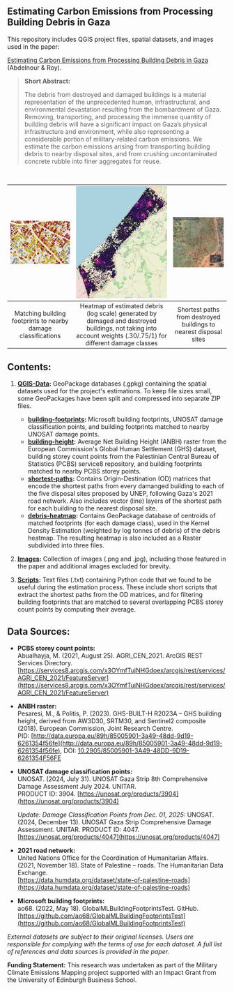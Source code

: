 ## Estimating Carbon Emissions from Processing Building Debris in Gaza

This repository includes QGIS project files, spatial datasets, and images used in the paper:

[Estimating Carbon Emissions from Processing Building Debris in Gaza](https://www.researchgate.net/publication/383876523_Estimating_Carbon_Emissions_from_Processing_Building_Debris_in_Gaza) 
 (Abdelnour & Roy).

> **Short Abstract:**
> 
> The debris from destroyed and damaged buildings is a material representation of the unprecedented human, infrastructural, and environmental devastation resulting from the bombardment of Gaza. Removing, transporting, and processing the immense quantity of building debris will have a significant impact on Gaza’s physical infrastructure and environment, while also representing a considerable portion of military-related carbon emissions. We estimate the carbon emissions arising from transporting building debris to nearby disposal sites, and from crushing uncontaminated concrete rubble into finer aggregates for reuse.

<br>

| <img src="https://github.com/NetworkGestalt/Gaza-Debris-Emissions/blob/main/Images/damage_class_matching.png" width="300"/> | <img src="https://github.com/NetworkGestalt/Gaza-Debris-Emissions/blob/main/Images/debris_heatmap_dec1.png" width="300"/> | <img src="https://github.com/NetworkGestalt/Gaza-Debris-Emissions/blob/main/Images/shortest_path_hybrid.jpg" width="300"/> |
|:----------------------------------------------------------------------------------------------------:|:----------------------------------------------------------------------------------------------------:|:--------------------------------------------------------------------------------------------------:|
| Matching building footprints to nearby damage classifications | Heatmap of estimated debris (log scale) generated by damaged and destroyed buildings, not taking into account weights (.30/.75/1) for different damage classes | Shortest paths from destroyed buildings to nearest disposal sites |

## Contents:

1. **[QGIS-Data](https://github.com/NetworkGestalt/Gaza-Debris-Carbon-Emissions/tree/main/QGIS-Data):** GeoPackage databases (.gpkg) containing the spatial datasets used for the project's estimations. To keep file sizes small, some GeoPackages have been split and compressed into separate ZIP files.
   - **[building-footprints](https://github.com/NetworkGestalt/Gaza-Debris-Carbon-Emissions/tree/main/QGIS-Data/building-footprints):** Microsoft building footprints, UNOSAT damage classification points, and building footprints matched to nearby UNOSAT damage points.
   - **[building-height](https://github.com/NetworkGestalt/Gaza-Debris-Carbon-Emissions/tree/main/QGIS-Data/building-height):** Average Net Building Height (ANBH) raster from the European Commission's Global Human Settlement (GHS) dataset, building storey count points from the Palestinian Central Bureau of Statistics (PCBS) service8 repository, and building footprints matched to nearby PCBS storey points.
   - **[shortest-paths](https://github.com/NetworkGestalt/Gaza-Debris-Carbon-Emissions/tree/main/QGIS-Data/shortest-paths):** Contains Origin-Destination (OD) matrices that encode the shortest paths from every damanged building to each of the five disposal sites proposed by UNEP, following Gaza's 2021 road network. Also includes vector (line) layers of the shortest path for each building to the nearest disposal site.
   - **[debris-heatmap](https://github.com/NetworkGestalt/Gaza-Debris-Carbon-Emissions/blob/main/QGIS-Data/debris-heatmap):** Contains GeoPackage database of centroids of matched footprints (for each damage class), used in the Kernel Density Estimation (weighted by log tonnes of debris) of the debris heatmap. The resulting heatmap is also included as a Raster subdivided into three files. 
   
2. **[Images](https://github.com/NetworkGestalt/Gaza-Debris-Carbon-Emissions/tree/main/Images):** Collection of images (.png and .jpg), including those featured in the paper and additional images excluded for brevity.
   
3. **[Scripts](https://github.com/NetworkGestalt/Gaza-Debris-Carbon-Emissions/tree/main/Scripts):** Text files (.txt) containing Python code that we found to be useful during the estimation process. These include short scripts that extract the shortest paths from the OD matrices, and for filtering building footprints that are matched to several overlapping PCBS storey count points by computing their average.

## Data Sources:
- **PCBS storey count points:**  
  Abualhayja, M. (2021, August 25). AGRI_CEN_2021. ArcGIS REST Services Directory.  
  [https://services8.arcgis.com/x3OYmfTujNHGdoex/arcgis/rest/services/AGRI_CEN_2021/FeatureServer](https://services8.arcgis.com/x3OYmfTujNHGdoex/arcgis/rest/services/AGRI_CEN_2021/FeatureServer)

- **ANBH raster:**  
  Pesaresi, M., & Politis, P. (2023). GHS-BUILT-H R2023A – GHS building height, derived from AW3D30, SRTM30, and Sentinel2 composite (2018). European Commission, Joint Research Centre.  
  PID: [http://data.europa.eu/89h/85005901-3a49-48dd-9d19-6261354f56fe](http://data.europa.eu/89h/85005901-3a49-48dd-9d19-6261354f56fe), DOI: [10.2905/85005901-3A49-48DD-9D19-6261354F56FE](https://doi.org/10.2905/85005901-3A49-48DD-9D19-6261354F56FE)

- **UNOSAT damage classification points:**  
  UNOSAT. (2024, July 31). UNOSAT Gaza Strip 8th Comprehensive Damage Assessment July 2024. UNITAR.  
  PRODUCT ID: 3904. [https://unosat.org/products/3904](https://unosat.org/products/3904)

  *Update: Damage Classification Points from Dec. 01, 2025:* UNOSAT. (2024, December 13). UNOSAT Gaza Strip Comprehensive Damage Assessment. UNITAR. PRODUCT ID: 4047. [https://unosat.org/products/4047](https://unosat.org/products/4047) 

- **2021 road network:**  
  United Nations Office for the Coordination of Humanitarian Affairs. (2021, November 18). State of Palestine – roads. The Humanitarian Data Exchange.  
  [https://data.humdata.org/dataset/state-of-palestine-roads](https://data.humdata.org/dataset/state-of-palestine-roads)

- **Microsoft building footprints:**  
  ao68. (2022, May 18). GlobalMLBuildingFootprintsTest. GitHub.  
  [https://github.com/ao68/GlobalMLBuildingFootprintsTest](https://github.com/ao68/GlobalMLBuildingFootprintsTest)

_External datasets are subject to their original licenses. Users are responsible for complying with the terms of use for each dataset. A full list of references and data sources is provided in the paper._

**Funding Statement:** This research was undertaken as part of the Military Climate Emissions Mapping project supported with an Impact Grant from the University of Edinburgh Business School.
